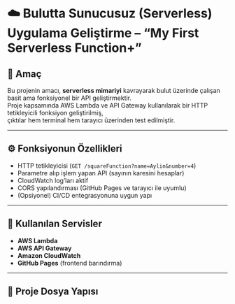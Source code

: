 # ☁️ Bulutta Sunucusuz (Serverless) Uygulama Geliştirme – “My First Serverless Function+”

## 🎯 Amaç
Bu projenin amacı, **serverless mimariyi** kavrayarak bulut üzerinde çalışan basit ama fonksiyonel bir API geliştirmektir.  
Proje kapsamında AWS Lambda ve API Gateway kullanılarak bir HTTP tetikleyicili fonksiyon geliştirilmiş,  
çıktılar hem terminal hem tarayıcı üzerinden test edilmiştir.

---

## ⚙️ Fonksiyonun Özellikleri
- HTTP tetikleyicisi (`GET /squareFunction?name=Aylin&number=4`)
- Parametre alıp işlem yapan API (sayının karesini hesaplar)
- CloudWatch log’ları aktif
- CORS yapılandırması (GitHub Pages ve tarayıcı ile uyumlu)
- (Opsiyonel) CI/CD entegrasyonuna uygun yapı

---

## 🧩 Kullanılan Servisler
- **AWS Lambda**
- **AWS API Gateway**
- **Amazon CloudWatch**
- **GitHub Pages** (frontend barındırma)

---

## 🧱 Proje Dosya Yapısı
